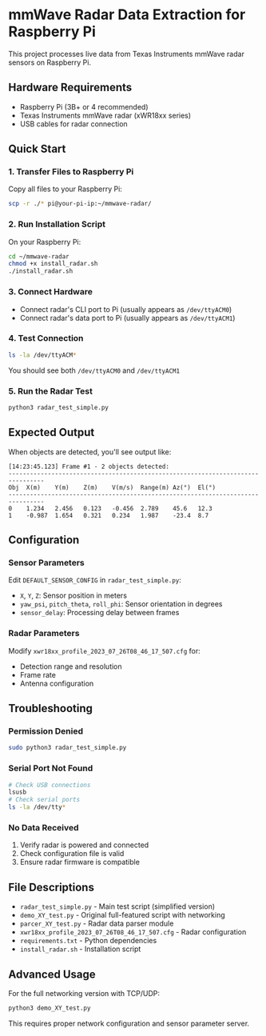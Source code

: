 # mmWave Radar Data Extraction for Raspberry Pi

This project processes live data from Texas Instruments mmWave radar sensors on Raspberry Pi.

## Hardware Requirements

- Raspberry Pi (3B+ or 4 recommended)
- Texas Instruments mmWave radar (xWR18xx series)
- USB cables for radar connection

## Quick Start

### 1. Transfer Files to Raspberry Pi
Copy all files to your Raspberry Pi:
```bash
scp -r ./* pi@your-pi-ip:~/mmwave-radar/
```

### 2. Run Installation Script
On your Raspberry Pi:
```bash
cd ~/mmwave-radar
chmod +x install_radar.sh
./install_radar.sh
```

### 3. Connect Hardware
- Connect radar's CLI port to Pi (usually appears as `/dev/ttyACM0`)
- Connect radar's data port to Pi (usually appears as `/dev/ttyACM1`)

### 4. Test Connection
```bash
ls -la /dev/ttyACM*
```
You should see both `/dev/ttyACM0` and `/dev/ttyACM1`

### 5. Run the Radar Test
```bash
python3 radar_test_simple.py
```

## Expected Output

When objects are detected, you'll see output like:
```
[14:23:45.123] Frame #1 - 2 objects detected:
--------------------------------------------------------------------------------
Obj  X(m)    Y(m)    Z(m)    V(m/s)  Range(m) Az(°)  El(°)
--------------------------------------------------------------------------------
0    1.234   2.456   0.123   -0.456  2.789    45.6   12.3
1    -0.987  1.654   0.321   0.234   1.987    -23.4  8.7
```

## Configuration

### Sensor Parameters
Edit `DEFAULT_SENSOR_CONFIG` in `radar_test_simple.py`:
- `X`, `Y`, `Z`: Sensor position in meters
- `yaw_psi`, `pitch_theta`, `roll_phi`: Sensor orientation in degrees
- `sensor_delay`: Processing delay between frames

### Radar Parameters
Modify `xwr18xx_profile_2023_07_26T08_46_17_507.cfg` for:
- Detection range and resolution
- Frame rate
- Antenna configuration

## Troubleshooting

### Permission Denied
```bash
sudo python3 radar_test_simple.py
```

### Serial Port Not Found
```bash
# Check USB connections
lsusb
# Check serial ports
ls -la /dev/tty*
```

### No Data Received
1. Verify radar is powered and connected
2. Check configuration file is valid
3. Ensure radar firmware is compatible

## File Descriptions

- `radar_test_simple.py` - Main test script (simplified version)
- `demo_XY_test.py` - Original full-featured script with networking
- `parcer_XY_test.py` - Radar data parser module
- `xwr18xx_profile_2023_07_26T08_46_17_507.cfg` - Radar configuration
- `requirements.txt` - Python dependencies
- `install_radar.sh` - Installation script

## Advanced Usage

For the full networking version with TCP/UDP:
```bash
python3 demo_XY_test.py
```

This requires proper network configuration and sensor parameter server. 